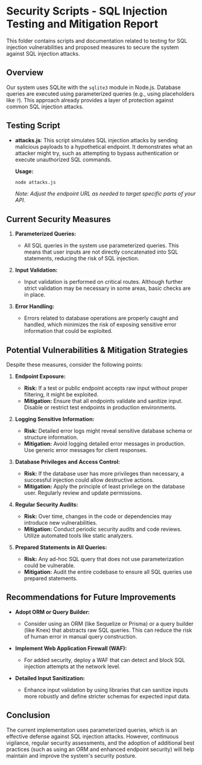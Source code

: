 # Security Scripts - SQL Injection Testing and Mitigation Report

This folder contains scripts and documentation related to testing for SQL injection vulnerabilities and proposed measures to secure the system against SQL injection attacks.

## Overview

Our system uses SQLite with the `sqlite3` module in Node.js. Database queries are executed using parameterized queries (e.g., using placeholders like `?`). This approach already provides a layer of protection against common SQL injection attacks.

## Testing Script

- **attacks.js**: This script simulates SQL injection attacks by sending malicious payloads to a hypothetical endpoint. It demonstrates what an attacker might try, such as attempting to bypass authentication or execute unauthorized SQL commands.

  **Usage:**
  ```bash
  node attacks.js
  ```
  *Note: Adjust the endpoint URL as needed to target specific parts of your API.*

## Current Security Measures

1. **Parameterized Queries:**
   - All SQL queries in the system use parameterized queries. This means that user inputs are not directly concatenated into SQL statements, reducing the risk of SQL injection.

2. **Input Validation:**
   - Input validation is performed on critical routes. Although further strict validation may be necessary in some areas, basic checks are in place.

3. **Error Handling:**
   - Errors related to database operations are properly caught and handled, which minimizes the risk of exposing sensitive error information that could be exploited.

## Potential Vulnerabilities & Mitigation Strategies

Despite these measures, consider the following points:

1. **Endpoint Exposure:**
   - **Risk:** If a test or public endpoint accepts raw input without proper filtering, it might be exploited.
   - **Mitigation:** Ensure that all endpoints validate and sanitize input. Disable or restrict test endpoints in production environments.

2. **Logging Sensitive Information:**
   - **Risk:** Detailed error logs might reveal sensitive database schema or structure information.
   - **Mitigation:** Avoid logging detailed error messages in production. Use generic error messages for client responses.

3. **Database Privileges and Access Control:**
   - **Risk:** If the database user has more privileges than necessary, a successful injection could allow destructive actions.
   - **Mitigation:** Apply the principle of least privilege on the database user. Regularly review and update permissions.

4. **Regular Security Audits:**
   - **Risk:** Over time, changes in the code or dependencies may introduce new vulnerabilities.
   - **Mitigation:** Conduct periodic security audits and code reviews. Utilize automated tools like static analyzers.

5. **Prepared Statements in All Queries:**
   - **Risk:** Any ad-hoc SQL query that does not use parameterization could be vulnerable.
   - **Mitigation:** Audit the entire codebase to ensure all SQL queries use prepared statements.

## Recommendations for Future Improvements

- **Adopt ORM or Query Builder:**
  - Consider using an ORM (like Sequelize or Prisma) or a query builder (like Knex) that abstracts raw SQL queries. This can reduce the risk of human error in manual query construction.

- **Implement Web Application Firewall (WAF):**
  - For added security, deploy a WAF that can detect and block SQL injection attempts at the network level.

- **Detailed Input Sanitization:**
  - Enhance input validation by using libraries that can sanitize inputs more robustly and define stricter schemas for expected input data.

## Conclusion

The current implementation uses parameterized queries, which is an effective defense against SQL injection attacks. However, continuous vigilance, regular security assessments, and the adoption of additional best practices (such as using an ORM and enhanced endpoint security) will help maintain and improve the system's security posture.
